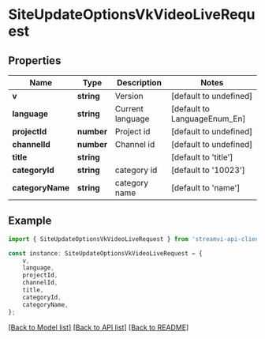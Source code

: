 # SiteUpdateOptionsVkVideoLiveRequest


## Properties

Name | Type | Description | Notes
------------ | ------------- | ------------- | -------------
**v** | **string** | Version | [default to undefined]
**language** | **string** | Current language | [default to LanguageEnum_En]
**projectId** | **number** | Project id | [default to undefined]
**channelId** | **number** | Channel id | [default to undefined]
**title** | **string** |  | [default to 'title']
**categoryId** | **string** | category id | [default to '10023']
**categoryName** | **string** | category name | [default to 'name']

## Example

```typescript
import { SiteUpdateOptionsVkVideoLiveRequest } from 'streamvi-api-client';

const instance: SiteUpdateOptionsVkVideoLiveRequest = {
    v,
    language,
    projectId,
    channelId,
    title,
    categoryId,
    categoryName,
};
```

[[Back to Model list]](../README.md#documentation-for-models) [[Back to API list]](../README.md#documentation-for-api-endpoints) [[Back to README]](../README.md)
